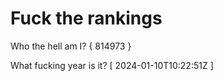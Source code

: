 # Fuck the rankings

Who the hell am I?
{ 814973 }

What fucking year is it?
[ 2024-01-10T10:22:51Z ]
